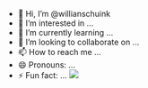 - 👋 Hi, I’m @willianschuink
- 👀 I’m interested in ...
- 🌱 I’m currently learning ...
- 💞️ I’m looking to collaborate on ...
- 📫 How to reach me ...
- 😄 Pronouns: ...
- ⚡ Fun fact: ...
  ![](https://tenor.com/pt-BR/view/bikelife-wheelie-cbr-motorcycle-stuntlife-gif-25608688)
